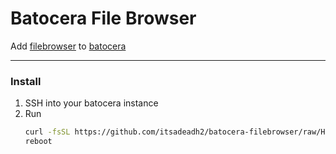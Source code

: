 # Batocera File Browser #

Add [filebrowser]() to [batocera]()

---

### Install
1. SSH into your batocera instance
2. Run
    ```bash
    curl -fsSL https://github.com/itsadeadh2/batocera-filebrowser/raw/HEAD/bin/filebrowser_batocera.sh | bash
    reboot
    ```
